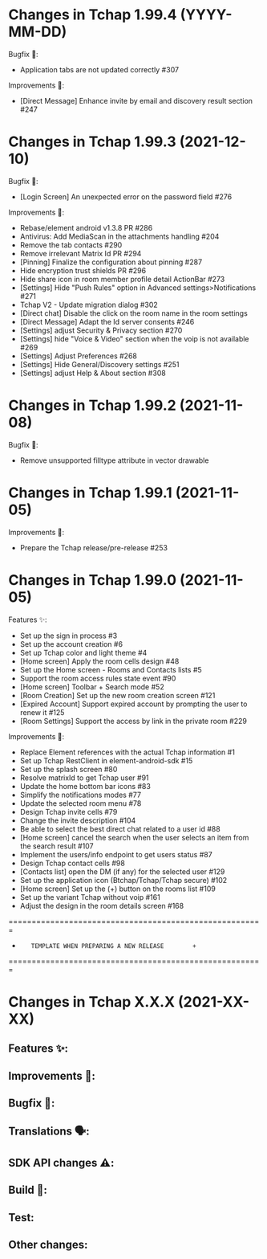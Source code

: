 Changes in Tchap 1.99.4 (YYYY-MM-DD)
===================================================

Bugfix 🐛:
 - Application tabs are not updated correctly #307

Improvements 🙌:
 - [Direct Message] Enhance invite by email and discovery result section #247

Changes in Tchap 1.99.3 (2021-12-10)
===================================================

Bugfix 🐛:
 - [Login Screen] An unexpected error on the password field #276

Improvements 🙌:
 - Rebase/element android v1.3.8 PR #286
 - Antivirus: Add MediaScan in the attachments handling #204
 - Remove the tab contacts #290
 - Remove irrelevant Matrix Id PR #294
 - [Pinning] Finalize the configuration about pinning #287
 - Hide encryption trust shields PR #296
 - Hide share icon in room member profile detail ActionBar #273
 - [Settings] Hide "Push Rules" option in Advanced settings>Notifications #271
 - Tchap V2 - Update migration dialog #302
 - [Direct chat] Disable the click on the room name in the room settings
 - [Direct Message] Adapt the Id server consents #246
 - [Settings] adjust Security & Privacy section #270
 - [Settings] hide "Voice & Video" section when the voip is not available #269
 - [Settings] Adjust Preferences #268
 - [Settings] Hide General/Discovery settings #251
 - [Settings] adjust Help & About section #308

Changes in Tchap 1.99.2 (2021-11-08)
===================================================

Bugfix 🐛:
 - Remove unsupported filltype attribute in vector drawable

Changes in Tchap 1.99.1 (2021-11-05)
===================================================

Improvements 🙌:
 - Prepare the Tchap release/pre-release #253

Changes in Tchap 1.99.0 (2021-11-05)
===================================================

Features ✨:
 - Set up the sign in process #3
 - Set up the account creation #6
 - Set up Tchap color and light theme #4
 - [Home screen] Apply the room cells design #48
 - Set up the Home screen - Rooms and Contacts lists #5
 - Support the room access rules state event #90
 - [Home screen] Toolbar + Search mode #52
 - [Room Creation] Set up the new room creation screen #121
 - [Expired Account] Support expired account by prompting the user to renew it #125
 - [Room Settings] Support the access by link in the private room #229

Improvements 🙌:
 - Replace Element references with the actual Tchap information #1
 - Set up Tchap RestClient in element-android-sdk #15
 - Set up the splash screen #80
 - Resolve matrixId to get Tchap user #91
 - Update the home bottom bar icons #83
 - Simplify the notifications modes #77
 - Update the selected room menu #78
 - Design Tchap invite cells #79
 - Change the invite description #104
 - Be able to select the best direct chat related to a user id #88
 - [Home screen] cancel the search when the user selects an item from the search result #107
 - Implement the users/info endpoint to get users status #87
 - Design Tchap contact cells #98
 - [Contacts list] open the DM (if any) for the selected user #129
 - Set up the application icon (Btchap/Tchap/Tchap secure) #102
 - [Home screen] Set up the (+) button on the rooms list #109
 - Set up the variant Tchap without voip #161
 - Adjust the design in the room details screen #168


=======================================================
+        TEMPLATE WHEN PREPARING A NEW RELEASE        +
=======================================================


Changes in Tchap X.X.X (2021-XX-XX)
===================================================

Features ✨:
 -

Improvements 🙌:
 -

Bugfix 🐛:
 -

Translations 🗣:
 -

SDK API changes ⚠️:
 - 

Build 🧱:
 -

Test:
 -

Other changes:
 -
